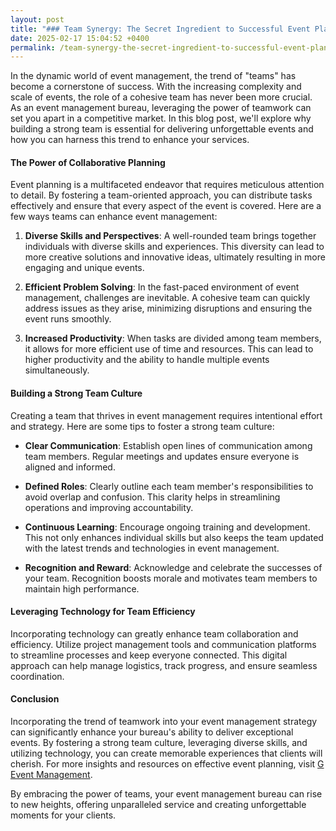 ```yaml
---
layout: post
title: "### Team Synergy: The Secret Ingredient to Successful Event Planning"
date: 2025-02-17 15:04:52 +0400
permalink: /team-synergy-the-secret-ingredient-to-successful-event-planning/
---
```



In the dynamic world of event management, the trend of "teams" has become a cornerstone of success. With the increasing complexity and scale of events, the role of a cohesive team has never been more crucial. As an event management bureau, leveraging the power of teamwork can set you apart in a competitive market. In this blog post, we'll explore why building a strong team is essential for delivering unforgettable events and how you can harness this trend to enhance your services.

#### The Power of Collaborative Planning

Event planning is a multifaceted endeavor that requires meticulous attention to detail. By fostering a team-oriented approach, you can distribute tasks effectively and ensure that every aspect of the event is covered. Here are a few ways teams can enhance event management:

1. **Diverse Skills and Perspectives**: A well-rounded team brings together individuals with diverse skills and experiences. This diversity can lead to more creative solutions and innovative ideas, ultimately resulting in more engaging and unique events.

2. **Efficient Problem Solving**: In the fast-paced environment of event management, challenges are inevitable. A cohesive team can quickly address issues as they arise, minimizing disruptions and ensuring the event runs smoothly.

3. **Increased Productivity**: When tasks are divided among team members, it allows for more efficient use of time and resources. This can lead to higher productivity and the ability to handle multiple events simultaneously.

#### Building a Strong Team Culture

Creating a team that thrives in event management requires intentional effort and strategy. Here are some tips to foster a strong team culture:

- **Clear Communication**: Establish open lines of communication among team members. Regular meetings and updates ensure everyone is aligned and informed.

- **Defined Roles**: Clearly outline each team member's responsibilities to avoid overlap and confusion. This clarity helps in streamlining operations and improving accountability.

- **Continuous Learning**: Encourage ongoing training and development. This not only enhances individual skills but also keeps the team updated with the latest trends and technologies in event management.

- **Recognition and Reward**: Acknowledge and celebrate the successes of your team. Recognition boosts morale and motivates team members to maintain high performance.

#### Leveraging Technology for Team Efficiency

Incorporating technology can greatly enhance team collaboration and efficiency. Utilize project management tools and communication platforms to streamline processes and keep everyone connected. This digital approach can help manage logistics, track progress, and ensure seamless coordination.

#### Conclusion

Incorporating the trend of teamwork into your event management strategy can significantly enhance your bureau's ability to deliver exceptional events. By fostering a strong team culture, leveraging diverse skills, and utilizing technology, you can create memorable experiences that clients will cherish. For more insights and resources on effective event planning, visit [G Event Management](https://geventm.com/).

By embracing the power of teams, your event management bureau can rise to new heights, offering unparalleled service and creating unforgettable moments for your clients.